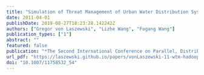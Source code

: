 ```yaml
---
title: "Simulation of Threat Management of Urban Water Distribution Systems with Grid Workflow"
date: 2011-04-01
publishDate: 2019-08-27T18:23:28.142242Z
authors: ["Gregor von Laszewski", "Lizhe Wang", "Fugang Wang"]
publication_types: ["1"]
abstract: ""
featured: false
publication: "*The Second International Conference on Parallel, Distributed, Grid and Cloud Computing for Engineering*"
url_pdf: "https://laszewski.github.io/papers/vonLaszewski-11-wtm-hadoop.pdf"
doi: "10.1007/11758532_54"
---
```



